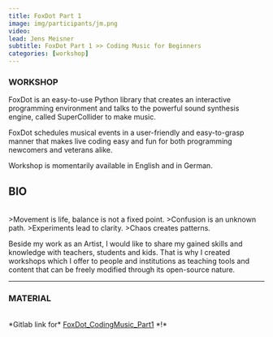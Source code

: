 ```yaml
---
title: FoxDot Part 1
image: img/participants/jm.png
video:
lead: Jens Meisner
subtitle: FoxDot Part 1 >> Coding Music for Beginners
categories: [workshop]
---
```


### WORKSHOP

FoxDot is an easy-to-use Python library that creates an interactive programming
environment and talks to the powerful sound synthesis engine, called SuperCollider
to make music.

FoxDot schedules musical events in a user-friendly and easy-to-grasp manner that
makes live coding easy and fun for both programming newcomers and veterans alike.

Workshop is momentarily available in English and in German.

## BIO
<br>
>Movement is life, balance is not a fixed point.
>Confusion is an unknown path.
>Experiments lead to clarity.
>Chaos creates patterns.

Beside my work as an Artist, I would like to share my gained skills and knowledge
with teachers, students and kids.
That is why I created workshops which I offer to people and institutions as
teaching tools and content that can be freely modified through its
open-source nature.

---

### MATERIAL
<br>
*Gitlab link for* <a href="https://www.youtube.com/embed/playlist?list=PL3UEW1KO48zVtPRtltygF4pH-a321a8zE" target="_blank">FoxDot_CodingMusic_Part1</a> *!*
